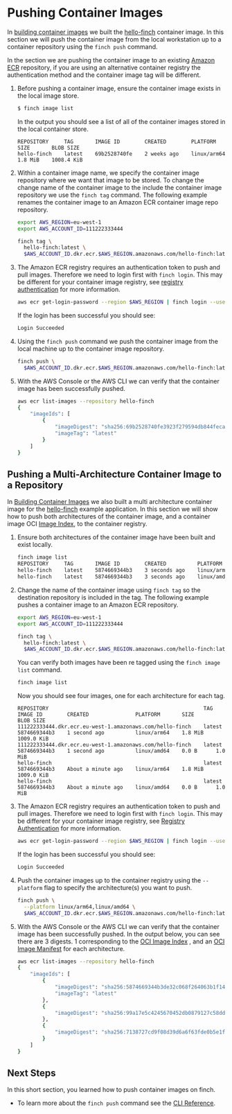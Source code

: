 # Pushing Container Images

In [building container images](../building-images/) we built the
[hello-finch](https://github.com/runfinch/finch/tree/main/contrib/hello-finch)
container image. In this section we will push the container image from the local
workstation up to a container repository using the `finch push` command.

In the section we are pushing the container image to an existing [Amazon
ECR](https://aws.amazon.com/ecr/) repository, if you are using an alternative
container registry the authentication method and the container image tag will be
different.

1. Before pushing a container image, ensure the container image exists in the
   local image store.

    ```bash
    $ finch image list
    ```

    In the output you should see a list of all of the container images stored in
    the local container store.

    ```
    REPOSITORY     TAG       IMAGE ID        CREATED        PLATFORM       SIZE       BLOB SIZE
    hello-finch    latest    69b2528740fe    2 weeks ago    linux/arm64    1.8 MiB    1008.4 KiB
    ```

2. Within a container image name, we specify the container image repository
   where we want that image to be stored. To change the change name of the
   container image to the include the container image repository we use the
   `finch tag` command. The following example renames the container image to an
   Amazon ECR container image repo repository.

    ```bash
    export AWS_REGION=eu-west-1
    export AWS_ACCOUNT_ID=111222333444

    finch tag \
      hello-finch:latest \
      $AWS_ACCOUNT_ID.dkr.ecr.$AWS_REGION.amazonaws.com/hello-finch:latest
    ```

3. The Amazon ECR registry requires an authentication token to push and pull
   images. Therefore we need to login first with `finch login`. This may be
   different for your container image registry, see [registry
   authentication](../../container-images/authentication/) for more information.

    ```bash
    aws ecr get-login-password --region $AWS_REGION | finch login --username AWS --password-stdin $AWS_ACCOUNT_ID.dkr.ecr.$AWS_REGION.amazonaws.com
    ```

    If the login has been successful you should see:

    ```bash
    Login Succeeded
    ```

4. Using the `finch push` command we push the container image from the local
   machine up to the container image repository.

    ```bash
    finch push \
      $AWS_ACCOUNT_ID.dkr.ecr.$AWS_REGION.amazonaws.com/hello-finch:latest
    ```

4. With the AWS Console or the AWS CLI we can verify that the container image
   has been successfully pushed.

    ```bash
    aws ecr list-images --repository hello-finch
    {
        "imageIds": [
            {
                "imageDigest": "sha256:69b2528740fe3923f279594db844feca13b2a078e1101de17773ab54f01af9f5",
                "imageTag": "latest"
            }
        ]
    }
    ```

## Pushing a Multi-Architecture Container Image to a Repository

In [Building Container Images](../building-images/) we also built a multi
architecture container image for the
[hello-finch](https://github.com/runfinch/finch/tree/main/contrib/hello-finch)
example application. In this section we will show how to push both architectures
of the container image, and a container image OCI [Image
Index](https://github.com/opencontainers/image-spec/blob/main/image-index.md),
to the container registry.

1. Ensure both architectures of the container image have been built and exist
   locally.

    ```bash
    finch image list
    REPOSITORY     TAG       IMAGE ID        CREATED          PLATFORM       SIZE       BLOB SIZE
    hello-finch    latest    5874669344b3    3 seconds ago    linux/arm64    1.8 MiB    1009.0 KiB
    hello-finch    latest    5874669344b3    3 seconds ago    linux/amd64    0.0 B      1.0 MiB
    ```

2. Change the name of the container image using `finch tag` so the destination
   repository is included in the tag. The following example pushes a container
   image to an Amazon ECR repository.

    ```bash
    export AWS_REGION=eu-west-1
    export AWS_ACCOUNT_ID=111222333444

    finch tag \
      hello-finch:latest \
      $AWS_ACCOUNT_ID.dkr.ecr.$AWS_REGION.amazonaws.com/hello-finch:latest
    ```

    You can verify both images have been re tagged using the `finch image list`
    command.

    ```bash
    finch image list
    ```

    Now you should see four images, one for each architecture for each tag.

    ```
    REPOSITORY                                                  TAG       IMAGE ID        CREATED               PLATFORM       SIZE       BLOB SIZE
    111222333444.dkr.ecr.eu-west-1.amazonaws.com/hello-finch    latest    5874669344b3    1 second ago          linux/arm64    1.8 MiB    1009.0 KiB
    111222333444.dkr.ecr.eu-west-1.amazonaws.com/hello-finch    latest    5874669344b3    1 second ago          linux/amd64    0.0 B      1.0 MiB
    hello-finch                                                 latest    5874669344b3    About a minute ago    linux/arm64    1.8 MiB    1009.0 KiB
    hello-finch                                                 latest    5874669344b3    About a minute ago    linux/amd64    0.0 B      1.0 MiB
    ```

3. The Amazon ECR registry requires an authentication token to push and pull
   images. Therefore we need to login first with `finch login`. This may be
   different for your container image registry, see [Registry
   Authentication](../../container-images/authentication/) for more information.

    ```bash
    aws ecr get-login-password --region $AWS_REGION | finch login --username AWS --password-stdin $AWS_ACCOUNT_ID.dkr.ecr.$AWS_REGION.amazonaws.com
    ```

    If the login has been successful you should see:

    ```bash
    Login Succeeded
    ```

4. Push the container images up to the container registry using the `--platform`
   flag to specify the architecture(s) you want to push.

    ```bash
    finch push \
      --platform linux/arm64,linux/amd64 \
      $AWS_ACCOUNT_ID.dkr.ecr.$AWS_REGION.amazonaws.com/hello-finch:latest
    ```

5. With the AWS Console or the AWS CLI we can verify that the container image
   has been successfully pushed. In the output below, you can see there are 3
   digests. 1 corresponding to the [OCI Image
   Index](https://github.com/opencontainers/image-spec/blob/main/image-index.md)
   , and an [OCI Image
   Manifest](https://github.com/opencontainers/image-spec/blob/main/manifest.md)
   for each architecture.

    ```bash
    aws ecr list-images --repository hello-finch
    {
        "imageIds": [
            {
                "imageDigest": "sha256:5874669344b3de32c068f264063b1f146f55609ad2bf7384628487bd3b754a38",
                "imageTag": "latest"
            },
            {
                "imageDigest": "sha256:99a17e5c4245670452db0879127c58ddbf6c0110d1643f82a01ad2d0aba10dc6"
            },
            {
                "imageDigest": "sha256:7138727cd9f08d39d6a6f63fde0b5e1f735b9967fd1a918c50e1a5a8d09c9537"
            }
        ]
    }
    ```

## Next Steps

In this short section, you learned how to push container images on finch.

* To learn more about the `finch push` command see the [CLI
  Reference](../../cli-reference/finch_push/).
